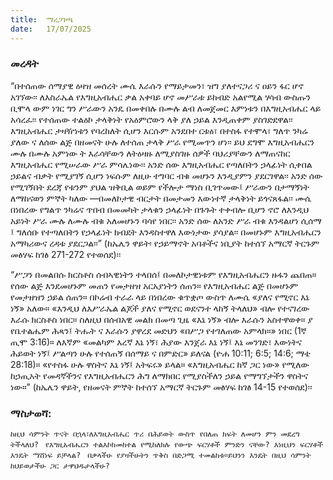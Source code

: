 ```yaml
---
title:  ማረጋገጫ
date:   17/07/2025
---
```


### መረዳት

“በተሰጠው ሰማያዊ ዕዛዝ መሰረት ሙሴ እራሱን የማይታመን፣ ዝግ ያለተናጋሪ ና ዐይን ፋር ሆኖ አገኘው፡፡ ለእስራኤል የእግዚአብሔር ቃል አቀባይ ሆኖ መሥራቱ ይከብድ አልየሚል ሃሳብ ውስጡን ቢሞላ ውም ነገር ግን  ሥራውን አንዴ በመቀበሉ በሙሉ ልብ ለመጀመር እምነቱን በእግዚአብሔር ላይ አሳረፈ፡፡ የተሰጠው ተልዕኮ ታላቅነት የአዕምሮውን ላቅ ያለ ኃይል እንዲጠቀም ያስገድደዋል፡፡ እግዚአብሔር ታዛዥነቱን የባረከለት ሲሆን እርሱም አንደበተ ርቱዕ፣ በተስፋ የተሞላ፣ ግለጥ ንካሬ ያለው ና ለሰው ልጅ በዘመናት ሁሉ ለተሰጠ ታላቅ ሥራ የሚመጥን ሆነ፡፡ ይህ ደግሞ እግዚአብሔርን ሙሉ በሙሉ አምነው ት እራሳቸውን ለትዕዛዙ ለሚያስገዙ ሰዎች ባህሪያቸውን ለማጠናከር እግዚአብሔር የሚሠራው  ሥራ ምሳሌነው፡፡
አንድ ሰው እግዚአብሔር የጣለበትን ኃላፊነት ሲቀበል ኃይልና ብቃት የሚያገኝ ሲሆን ነፍሱም ለዚሁ ተግባር ብቁ መሆኑን እንዲያምን ያደርገዋል፡፡ አንድ ሰው የሚገኝበት ደረጃ የቱንም ያህል ዝቅቢል ወይም የችሎታ ማነስ ቢገጥመው፤ ሥራውን በታማኝነት ለማከናወን ምኞት ካለው —በመለኮታዊ ብርታት በመታመን እውነተኛ ታላቅነት ይጎናጸፋል፡፡ ሙሴ በነበረው የግልጥ ንካሬና ጥበብ በመመካት ታላቁን ኃላፊነት በጉጉት ተቀብሎ ቢሆን ኖሮ ለእንዲህ አይነት ሥራ ሙሉ ለሙሉ ብቁ አለመሆኑን ባሳየ ነበር፡፡ አንድ ሰው ለአንድ ሥራ ብቁ እንዳልሆነ ሲሰማ ፤ ግለሰቡ የተጣለበትን የኃላፊነት ክብደት እንዳስተዋለ እውነታው ያሳያል፡፡ በመሆኑም እግዚአብሔርን አማካሪውና ረዳቱ ያደርጋል፡፡” (ከኤሌን ዋይት፡ የኃይማኖት አባቶችና ነቢያት ከተሰኘ አማርኛ ትርጉም መፅሃፍ ከገፅ 271-272 የተወሰደ)፡፡
 
“ሥጋን በመልበሱ ክርስቶስ ሰብኣዊነትን ተላበሰ፤ በመለኮታዊነቱም የእግዚአብሔርን ዙፋን ጨበጠ። የሰው ልጅ እንደመሆኑም መጠን የመታዘዝ አርአያነትን ሰጠን። የእግዚአብሔር ልጅ በመሆኑም የመታዘዝን ኃይል ሰጠን። በኮሬብ ተራራ ላይ በነበረው ቁጥቋጦ ውስጥ ለሙሴ «ያለና የሚኖር እኔ ነኝ» አለው። «እንዲህ ለእሥራኤል ልጆች ያለና የሚኖር ወደናንተ ላከኝ ትላለህ» ብሎ የተናገረው እራሱ ክርስቶስ ነበር። ስለዚህ በሰብአዊ መልክ በመጣ ጊዜ «እኔ ነኝ» ብሎ እራሱን አስተዋወቀ። ያ የቤተልሔም ሕጻን፤ ትሑት ና እራሱን ያዋረደ መድህን «በሥጋ የተገለጠው አምላክ።» ነበር (1ኛ ጢሞ 3:16)። ለእኛም «መልካም እረኛ እኔ ነኝ፣ ሕያው እንጀራ እኔ ነኝ፤ እኔ መንገድ፣ እውነትና ሕይወት ነኝ፤ ሥልጣን ሁሉ የተሰጠኝ በሰማይ ና በምድር» ይለናል (ዮሐ 10:11; 6:5; 14:6; ማቴ 28:18)። «የተስፋ ሁሉ ዋስትና እኔ ነኝ፤ አትፍሩ» ይላል። «እግዚአብሔር ከኛ ጋር ነው» የሚለው ከኃጢአት የመዳኛችንና የእግዚአብሔርን ሕግ ለማክበር የሚያስችለን ኃይል የማግኘታችን ዋስትና ነው።”
(ከኤሌን ዋይት, የዘመናት ምኞት ከተሰኘ አማርኛ ትርጉም መፅሃፍ ከገፅ 14-15 የተወሰደ)፡፡


### ማስታወሻ:

`ከዚህ ሳምንት ጥናት በኋላ፣ለእግዚአብሔር ጥሪ በሕይወት ውስጥ የበለጠ ክፍት ለመሆን ምን መደረግ ትችላለህ?
`
`የእግዚአብሔርን ተልእኮከመከተል የሚከለክሉ የውጭ ፍርሃቶች ምንድን ናቸው? እነዚህን ፍርሃቶች እንዴት ማሸነፍ ይቻላል?
`
`በቃላችሁ የያዛችሁትን ጥቅስ በድጋሚ ተመልከቱ።ይህንን እንዴት በዚህ ሳምንት ከህይወታችሁ ጋር ታዋህዱታላችሁ?
`
 